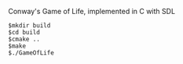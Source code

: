 Conway's Game of Life, implemented in C with SDL


```
$mkdir build
$cd build
$cmake ..
$make
$./GameOfLife
```
